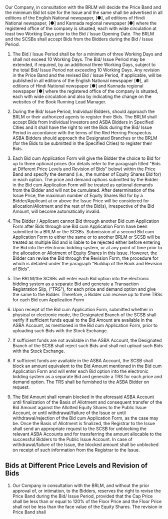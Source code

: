 Our Company, in consultation with the BRLM will decide the Price Band and the minimum Bid lot size for the Issue and the same shall be advertised in all editions of the English National newspaper, [●], all editions of Hindi National newspaper, [●] and Kannada regional newspaper [●] where the registered office of the company is situated, each with wide circulation at least two Working Days prior to the Bid / Issue Opening Date. The BRLM and the SCSBs shall accept Bids from the Bidders during the Bid / Issue Period.

1. The Bid / Issue Period shall be for a minimum of three Working Days and shall not exceed 10 Working Days. The Bid/ Issue Period may be extended, if required, by an additional three Working Days, subject to the total Bid/ Issue Period not exceeding 10 Working Days. Any revision in the Price Band and the revised Bid / Issue Period, if applicable, will be published in all editions of the English National newspaper [●], all editions of Hindi National newspaper [●] and Kannada regional newspaper [●] where the registered office of the company is situated, each with wide circulation and also by indicating the change on the websites of the Book Running Lead Manager.

2. During the Bid/ Issue Period, Individual Bidders, should approach the BRLM or their authorized agents to register their Bids. The BRLM shall accept Bids from Individual Investors and ASBA Bidders in Specified Cities and it shall have the right to vet the Bids during the Bid/ Issue Period in accordance with the terms of the Red Herring Prospectus. ASBA Bidders should approach the Designated Branches or the BRLM (for the Bids to be submitted in the Specified Cities) to register their Bids.

3. Each Bid cum Application Form will give the Bidder the choice to Bid for up to three optional prices (for details refer to the paragraph titled "Bids at Different Price Levels and Revision of Bids" below) within the Price Band and specify the demand (i.e., the number of Equity Shares Bid for) in each option. The price and demand options submitted by the Bidder in the Bid cum Application Form will be treated as optional demands from the Bidder and will not be cumulated. After determination of the Issue Price, the maximum number of Equity Shares Bid for by a Bidder/Applicant at or above the Issue Price will be considered for allocation/Allotment and the rest of the Bid(s), irrespective of the Bid Amount, will become automatically invalid.

4. The Bidder / Applicant cannot Bid through another Bid cum Application Form after Bids through one Bid cum Application Form have been submitted to a BRLM or the SCSBs. Submission of a second Bid cum Application Form to either the same or to another BRLM or SCSB will be treated as multiple Bid and is liable to be rejected either before entering the Bid into the electronic bidding system, or at any point of time prior to the allocation or Allotment of Equity Shares in this Issue. However, the Bidder can revise the Bid through the Revision Form, the procedure for which is detailed under the paragraph "Buildup of the Book and Revision of Bids".

5. The BRLM/the SCSBs will enter each Bid option into the electronic bidding system as a separate Bid and generate a Transaction Registration Slip, ("TRS"), for each price and demand option and give the same to the Bidder. Therefore, a Bidder can receive up to three TRSs for each Bid cum Application Form

6. Upon receipt of the Bid cum Application Form, submitted whether in physical or electronic mode, the Designated Branch of the SCSB shall verify if sufficient funds equal to the Bid Amount are available in the ASBA Account, as mentioned in the Bid cum Application Form, prior to uploading such Bids with the Stock Exchange.

7. If sufficient funds are not available in the ASBA Account, the Designated Branch of the SCSB shall reject such Bids and shall not upload such Bids with the Stock Exchange.

8. If sufficient funds are available in the ASBA Account, the SCSB shall block an amount equivalent to the Bid Amount mentioned in the Bid cum Application Form and will enter each Bid option into the electronic bidding system as a separate Bid and generate a TRS for each price and demand option. The TRS shall be furnished to the ASBA Bidder on request.

9. The Bid Amount shall remain blocked in the aforesaid ASBA Account until finalization of the Basis of Allotment and consequent transfer of the Bid Amount against the Allotted Equity Shares to the Public Issue Account, or until withdrawal/failure of the Issue or until withdrawal/rejection of the Bid cum Application Form, as the case may be. Once the Basis of Allotment is finalized, the Registrar to the Issue shall send an appropriate request to the SCSB for unblocking the relevant ASBA Accounts and for transferring the amount allocable to the successful Bidders to the Public Issue Account. In case of withdrawal/failure of the Issue, the blocked amount shall be unblocked on receipt of such information from the Registrar to the Issue.

## Bids at Different Price Levels and Revision of Bids

1. Our Company in consultation with the BRLM, and without the prior approval of, or intimation, to the Bidders, reserves the right to revise the Price Band during the Bid/ Issue Period, provided that the Cap Price shall be less than or equal to 120% of the Floor Price and the Floor Price shall not be less than the face value of the Equity Shares. The revision in Price Band shall